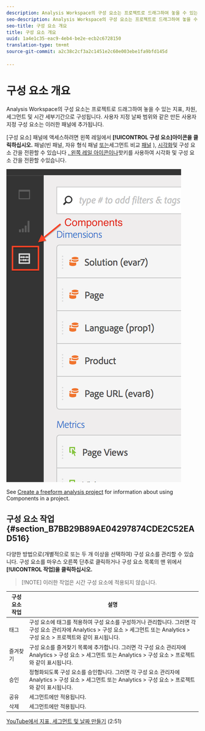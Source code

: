 ```yaml
---
description: Analysis Workspace의 구성 요소는 프로젝트로 드래그하여 놓을 수 있는 지표, 차원, 세그먼트 및 시간 세부기간으로 구성됩니다. 사용자 지정 날짜 범위와 같은 만든 사용자 지정 구성 요소는 이러한 패널에 추가됩니다.
seo-description: Analysis Workspace의 구성 요소는 프로젝트로 드래그하여 놓을 수 있는 지표, 차원, 세그먼트 및 시간 세부기간으로 구성됩니다. 사용자 지정 날짜 범위와 같은 만든 사용자 지정 구성 요소는 이러한 패널에 추가됩니다.
seo-title: 구성 요소 개요
title: 구성 요소 개요
uuid: 1a4e1c35-eac9-4eb4-be2e-ecb2c6728150
translation-type: tm+mt
source-git-commit: a2c38c2cf3a2c1451e2c60e003ebe1fa9bfd145d

---
```



# 구성 요소 개요

Analysis Workspace의 구성 요소는 프로젝트로 드래그하여 놓을 수 있는 지표, 차원, 세그먼트 및 시간 세부기간으로 구성됩니다. 사용자 지정 날짜 범위와 같은 만든 사용자 지정 구성 요소는 이러한 패널에 추가됩니다.

[구성 요소] 패널에 액세스하려면 왼쪽 레일에서 **[!UICONTROL 구성 요소]아이콘을 클릭하십시오.** 패널(빈 패널, 자유 형식 패널 [또는](../../../analyze/analysis-workspace/visualizations/freeform-table.md#concept_0D2E24FCCBAF4194AA941448860E422F)세그먼트 비교 [패널](../../../analyze/analysis-workspace/c-panels/c-segment-comparison/segment-comparison.md#concept_74FAC1C6D0204F9190A110B0D9005793) ), [시각화](../../../analyze/analysis-workspace/visualizations/freeform-analysis-visualizations.md#concept_09242627629147A88A68F1506954C276)및 구성 요소 간을 전환할 수 있습니다 [. 왼쪽 레일 아이콘이나](../../../analyze/analysis-workspace/build-workspace-project/fa-shortcut-keys.md#concept_9A6356084DBC4D468E265E7A65B3E051)핫키를 사용하여 시각화 및 구성 요소 간을 전환할 수있습니다.

![](assets/components.png)

See [Create a freeform analysis project](../../../analyze/analysis-workspace/build-workspace-project/t-freeform-project.md#task_C2C698ACC7954062A28E4784911E6CF2) for information about using Components in a project.

## 구성 요소 작업 {#section_B7BB29B89AE04297874CDE2C52EAD516}

다양한 방법으로(개별적으로 또는 두 개 이상을 선택하여) 구성 요소를 관리할 수 있습니다. 구성 요소를 마우스 오른쪽 단추로 클릭하거나 구성 요소 목록의 맨 위에서 **[!UICONTROL 작업]을 클릭하십시오.**

> [!NOTE] 이러한 작업은 시간 구성 요소에 적용되지 않습니다.

| 구성 요소 작업 | 설명 |
|--- |--- |
| 태그 | 구성 요소에 태그를 적용하여 구성 요소를 구성하거나 관리합니다. 그러면 각 구성 요소 관리자에 Analytics &gt; 구성 요소 &gt; 세그먼트 또는 Analytics &gt; 구성 요소 &gt; 프로젝트와 같이 표시됩니다. |
| 즐겨찾기 | 구성 요소를 즐겨찾기 목록에 추가합니다. 그러면 각 구성 요소 관리자에 Analytics &gt; 구성 요소 &gt; 세그먼트 또는 Analytics &gt; 구성 요소 &gt; 프로젝트와 같이 표시됩니다. |
| 승인 | 정형화되도록 구성 요소를 승인합니다. 그러면 각 구성 요소 관리자에 Analytics &gt; 구성 요소 &gt; 세그먼트 또는 Analytics &gt; 구성 요소 &gt; 프로젝트와 같이 표시됩니다. |
| 공유 | 세그먼트에만 적용됩니다. |
| 삭제 | 세그먼트에만 적용됩니다. |

[YouTube에서 지표, 세그먼트 및 날짜 만들기](https://www.youtube.com/watch?v=XXJuNAte8E8&index=25&list=PL2tCx83mn7GuNnQdYGOtlyCu0V5mEZ8sS) (2:51)